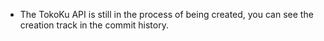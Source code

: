 - The TokoKu API is still in the process of being created, you can see the creation track in the commit history. 
